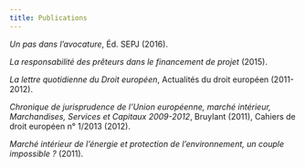 ```yaml
---
title: Publications
---
```


_Un pas dans l’avocature_, Éd. SEPJ (2016).

_La responsabilité des prêteurs dans le financement de projet_ (2015).

_La lettre quotidienne du Droit européen_, Actualités du droit européen (2011-2012).

_Chronique de jurisprudence de l’Union européenne, marché intérieur, Marchandises, Services et Capitaux 2009-2012_, Bruylant (2011), Cahiers de droit européen n° 1/2013 (2012).

_Marché intérieur de l’énergie et protection de l’environnement, un couple impossible ?_ (2011).